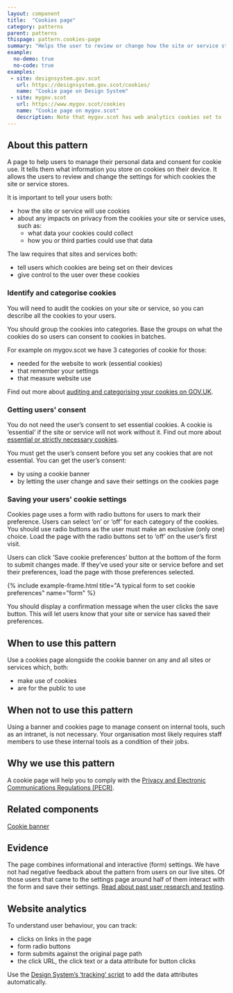 ```yaml
---
layout: component
title:  "Cookies page"
category: patterns
parent: patterns
thispage: pattern.cookies-page
summary: "Helps the user to review or change how the site or service stores data on their device. By law your users must be able to give or refuse consent to cookie use."
example:
  no-demo: true
  no-code: true
examples:
 - site: designsystem.gov.scot
   url: https://designsystem.gov.scot/cookies/
   name: "Cookie page on Design System"
 - site: mygov.scot
   url: https://www.mygov.scot/cookies
   name: "Cookie page on mygov.scot"
   description: Note that mygov.scot has web analytics cookies set to ‘on’. Our analytics cookies anonymise all data, so we made an exception not to default to ‘off’. 
---
```


## About this pattern

A page to help users to manage their personal data and consent for cookie use. It tells them what information you store on cookies on their device. It allows the users to review and change the settings for which cookies the site or service stores.

It is important to tell your users both:

- how the site or service will use cookies 
- about any impacts on privacy from the cookies your site or service uses, such as: 
  - what data your cookies could collect 
  - how you or third parties could use that data

The law requires that sites and services both:

- tell users which cookies are being set on their devices
- give control to the user over these cookies

### Identify and categorise cookies

You will need to audit the cookies on your site or service, so you can describe all the cookies to your users. 

You should group the cookies into categories. Base the groups on what the cookies do so users can consent to cookies in batches. 

For example on mygov.scot we have 3 categories of cookie for those:

- needed for the website to work (essential cookies)
- that remember your settings
- that measure website use

Find out more about [auditing and categorising your cookies on GOV.UK](https://design-system.service.gov.uk/patterns/cookies-page/#auditing-and-categorising-your-cookies).

### Getting users' consent 

You do not need the user’s consent to set essential cookies. A cookie is ‘essential’ if the site or service will not work without it. Find out more about [essential or strictly necessary cookies](https://ico.org.uk/for-organisations/guide-to-pecr/guidance-on-the-use-of-cookies-and-similar-technologies/what-are-the-rules-on-cookies-and-similar-technologies/#rules9).

You must get the user’s consent before you set any cookies that are not essential. You can get the user’s consent:

- by using a cookie banner
- by letting the user change and save their settings on the cookies page

### Saving your users' cookie settings

Cookies page uses a form with radio buttons for users to mark their preference. Users can select ‘on’ or ‘off’ for each category of the cookies. You should use radio buttons as the user must make an exclusive (only one) choice. Load the page with the radio buttons set to ‘off’ on the user’s first visit. 

Users can click ’Save cookie preferences’ button at the bottom of the form to submit changes made. If they’ve used your site or service before and set their preferences, load the page with those preferences selected.

{% include example-frame.html title="A typical form to set cookie preferences" name="form" %}

You should display a confirmation message when the user clicks the save button. This will let users know that your site or service has saved their preferences.

## When to use this pattern

Use a cookies page alongside the cookie banner on any and all sites or services which, both:

- make use of cookies
- are for the public to use

## When not to use this pattern

Using a banner and cookies page to manage consent on internal tools, such as an intranet, is not necessary. Your organisation most likely requires staff members to use these internal tools as a condition of their jobs.

## Why we use this pattern

A cookie page will help you to comply with the [Privacy and Electronic Communications Regulations (PECR)](https://ico.org.uk/for-organisations/guide-to-pecr/what-are-pecr/). 

## Related components

[Cookie banner](/components/cookie-banner/) 

## Evidence

The page combines informational and interactive (form) settings. We have not had negative feedback about the pattern from users on our live sites. Of those users that came to the settings page around half of them interact with the form and save their settings. [Read about past user research and testing](/components/cookie-banner/#evidence). 

## Website analytics

To understand user behaviour, you can track:

- clicks on links in the page 
- form radio buttons 
- form submits against the original page path 
- the click URL, the click text or a data attribute for button clicks 

Use the [Design System’s ‘tracking’ script](/get-started/tracking/) to add the data attributes automatically.  